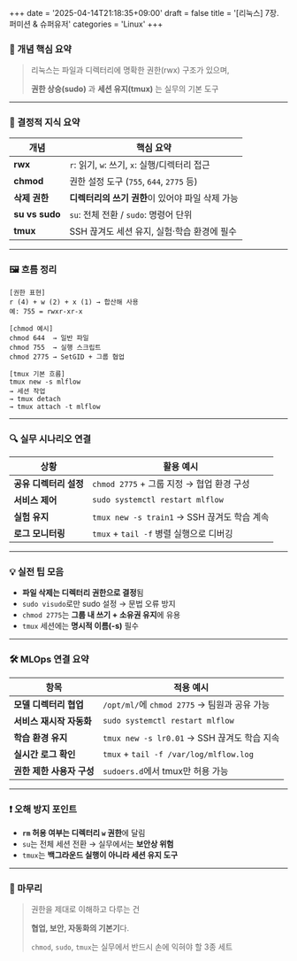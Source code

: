 +++
date = '2025-04-14T21:18:35+09:00'
draft = false
title = '[리눅스] 7장. 퍼미션 & 슈퍼유저'
categories = 'Linux'
+++

### 📌 개념 핵심 요약

> 리눅스는 파일과 디렉터리에 명확한 권한(rwx) 구조가 있으며,
> 
> 
> **권한 상승(sudo)** 과 **세션 유지(tmux)** 는 실무의 기본 도구
> 

---

### 🧠 결정적 지식 요약

| 개념 | 핵심 요약 |
| --- | --- |
| **rwx** | `r`: 읽기, `w`: 쓰기, `x`: 실행/디렉터리 접근 |
| **chmod** | 권한 설정 도구 (`755`, `644`, `2775` 등) |
| **삭제 권한** | **디렉터리의 쓰기 권한**이 있어야 파일 삭제 가능 |
| **su vs sudo** | `su`: 전체 전환 / `sudo`: 명령어 단위 |
| **tmux** | SSH 끊겨도 세션 유지, 실험·학습 환경에 필수 |

---

### 🖼️ 흐름 정리

```
[권한 표현]
r (4) + w (2) + x (1) → 합산해 사용
예: 755 = rwxr-xr-x

[chmod 예시]
chmod 644  → 일반 파일
chmod 755  → 실행 스크립트
chmod 2775 → SetGID + 그룹 협업

[tmux 기본 흐름]
tmux new -s mlflow
→ 세션 작업
→ tmux detach
→ tmux attach -t mlflow
```

---

### 🔍 실무 시나리오 연결

| 상황 | 활용 예시 |
| --- | --- |
| **공유 디렉터리 설정** | `chmod 2775` + 그룹 지정 → 협업 환경 구성 |
| **서비스 제어** | `sudo systemctl restart mlflow` |
| **실험 유지** | `tmux new -s train1` → SSH 끊겨도 학습 계속 |
| **로그 모니터링** | `tmux` + `tail -f` 병렬 실행으로 디버깅 |

---

### 💡 실전 팁 모음

- **파일 삭제는 디렉터리 권한으로 결정**됨
- `sudo visudo`로만 sudo 설정 → 문법 오류 방지
- `chmod 2775`는 **그룹 내 쓰기 + 소유권 유지**에 유용
- `tmux` 세션에는 **명시적 이름(-s)** 필수

---

### 🛠️ MLOps 연결 요약

| 항목 | 적용 예시 |
| --- | --- |
| **모델 디렉터리 협업** | `/opt/ml/`에 `chmod 2775` → 팀원과 공유 가능 |
| **서비스 재시작 자동화** | `sudo systemctl restart mlflow` |
| **학습 환경 유지** | `tmux new -s lr0.01` → SSH 끊겨도 학습 지속 |
| **실시간 로그 확인** | `tmux` + `tail -f /var/log/mlflow.log` |
| **권한 제한 사용자 구성** | `sudoers.d`에서 tmux만 허용 가능 |

---

### ❗ 오해 방지 포인트

- **`rm` 허용 여부는 디렉터리 `w` 권한**에 달림
- `su`는 전체 세션 전환 → 실무에서는 **보안상 위험**
- `tmux`는 **백그라운드 실행이 아니라 세션 유지 도구**

---

### 🏁 마무리

> 권한을 제대로 이해하고 다루는 건
> 
> 
> **협업, 보안, 자동화의 기본기**다.
> 
> `chmod`, `sudo`, `tmux`는 실무에서 반드시 손에 익혀야 할 3종 세트 
>
